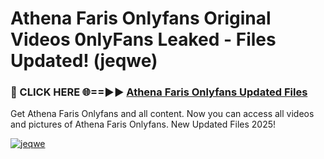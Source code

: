 # Athena Faris Onlyfans Original Videos 0nlyFans Leaked - Files Updated! (jeqwe)

<h3>🔴 CLICK HERE 🌐==►► <a href="https://best4dudes.click/HH4t6V" rel="nofollow">Athena Faris Onlyfans Updated Files</a></h3>

Get Athena Faris Onlyfans and all content. Now you can access all videos and pictures of Athena Faris Onlyfans. New Updated Files 2025!

[![jeqwe](https://github.com/user-attachments/assets/8c521d6e-e6e3-4a75-9320-d58ab9d79d5b)](https://best4dudes.click/HH4t6V)
